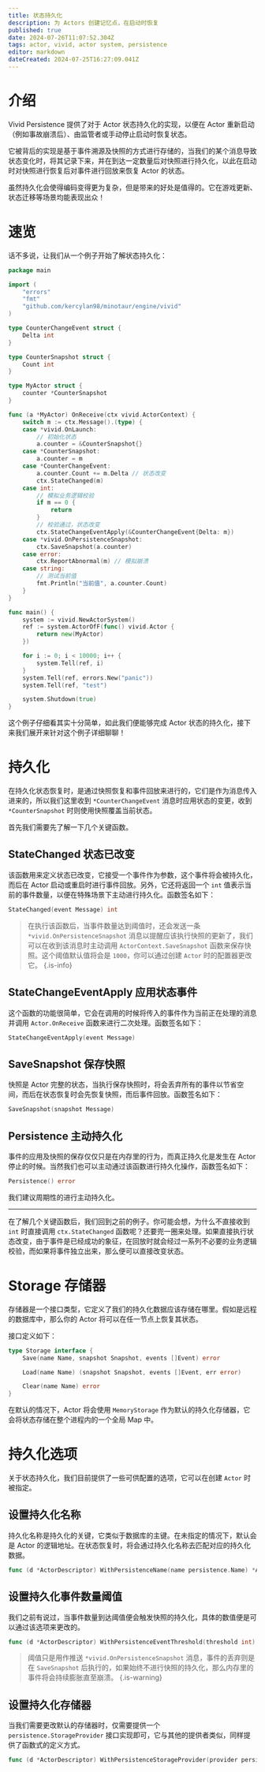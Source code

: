 ```yaml
---
title: 状态持久化
description: 为 Actors 创建记忆点，在启动时恢复
published: true
date: 2024-07-26T11:07:52.304Z
tags: actor, vivid, actor system, persistence
editor: markdown
dateCreated: 2024-07-25T16:27:09.041Z
---
```


# 介绍
Vivid Persistence 提供了对于 Actor 状态持久化的实现，以便在 Actor 重新启动（例如事故崩溃后）、由监管者或手动停止启动时恢复状态。

它被背后的实现是基于事件溯源及快照的方式进行存储的，当我们的某个消息导致状态变化时，将其记录下来，并在到达一定数量后对快照进行持久化，以此在启动时对快照进行恢复后对事件进行回放来恢复 Actor 的状态。

虽然持久化会使得编码变得更为复杂，但是带来的好处是值得的。它在游戏更新、状态迁移等场景均能表现出众！

# 速览

话不多说，让我们从一个例子开始了解状态持久化：

```go
package main

import (
	"errors"
	"fmt"
	"github.com/kercylan98/minotaur/engine/vivid"
)

type CounterChangeEvent struct {
	Delta int
}

type CounterSnapshot struct {
	Count int
}

type MyActor struct {
	counter *CounterSnapshot
}

func (a *MyActor) OnReceive(ctx vivid.ActorContext) {
	switch m := ctx.Message().(type) {
	case *vivid.OnLaunch:
		// 初始化状态
		a.counter = &CounterSnapshot{}
	case *CounterSnapshot:
		a.counter = m
	case *CounterChangeEvent:
		a.counter.Count += m.Delta // 状态改变
		ctx.StateChanged(m)
	case int:
		// 模拟业务逻辑校验
		if m == 0 {
			return
		}
		// 校验通过，状态改变
		ctx.StateChangeEventApply(&CounterChangeEvent{Delta: m})
	case *vivid.OnPersistenceSnapshot:
		ctx.SaveSnapshot(a.counter)
	case error:
		ctx.ReportAbnormal(m) // 模拟崩溃
	case string:
		// 测试当前值
		fmt.Println("当前值", a.counter.Count)
	}
}

func main() {
	system := vivid.NewActorSystem()
	ref := system.ActorOfF(func() vivid.Actor {
		return new(MyActor)
	})

	for i := 0; i < 10000; i++ {
		system.Tell(ref, i)
	}
	system.Tell(ref, errors.New("panic"))
	system.Tell(ref, "test")

	system.Shutdown(true)
}
```

这个例子仔细看其实十分简单，如此我们便能够完成 Actor 状态的持久化，接下来我们展开来针对这个例子详细聊聊！

# 持久化
在持久化状态恢复时，是通过快照恢复和事件回放来进行的，它们是作为消息传入进来的，所以我们这里收到 `*CounterChangeEvent` 消息时应用状态的变更，收到 `*CounterSnapshot` 时则使用快照覆盖当前状态。

首先我们需要先了解一下几个关键函数。

## StateChanged 状态已改变

该函数用来定义状态已改变，它接受一个事件作为参数，这个事件将会被持久化，而后在 Actor 启动或重启时进行事件回放。另外，它还将返回一个 `int` 值表示当前的事件数量，以便在特殊场景下主动进行持久化。函数签名如下：

```go
StateChanged(event Message) int
```

> 在执行该函数后，当事件数量达到阈值时，还会发送一条 `*vivid.OnPersistenceSnapshot` 消息以提醒应该执行快照的更新了，我们可以在收到该消息时主动调用 `ActorContext.SaveSnapshot` 函数来保存快照。这个阈值默认值将会是 `1000`，你可以通过创建 `Actor` 时的配置器更改它。
{.is-info}


## StateChangeEventApply 应用状态事件

这个函数的功能很简单，它会在调用的时候将传入的事件作为当前正在处理的消息并调用 `Actor.OnReceive` 函数来进行二次处理。函数签名如下：

```go
StateChangeEventApply(event Message)
```

## SaveSnapshot 保存快照

快照是 Actor 完整的状态，当执行保存快照时，将会丢弃所有的事件以节省空间，而后在状态恢复时会先恢复快照，而后事件回放。函数签名如下：

```go
SaveSnapshot(snapshot Message)
```

## Persistence 主动持久化

事件的应用及快照的保存仅仅只是在内存里的行为，而真正持久化是发生在 Actor 停止的时候。当然我们也可以主动通过该函数进行持久化操作，函数签名如下：

```go
Persistence() error
```

我们建议周期性的进行主动持久化。

***

在了解几个关键函数后，我们回到之前的例子。你可能会想，为什么不直接收到 `int` 时直接调用 `ctx.StateChanged` 函数呢？还要兜一圈来处理。如果直接执行状态改变，由于事件是已经成功的象征，在回放时就会经过一系列不必要的业务逻辑校验，而如果将事件独立出来，那么便可以直接改变状态。

# Storage 存储器

存储器是一个接口类型，它定义了我们的持久化数据应该存储在哪里。假如是远程的数据库中，那么你的 Actor 将可以在任一节点上恢复其状态。

接口定义如下：

```go
type Storage interface {
	Save(name Name, snapshot Snapshot, events []Event) error

	Load(name Name) (snapshot Snapshot, events []Event, err error)

	Clear(name Name) error
}
```

在默认的情况下，Actor 将会使用 `MemoryStorage` 作为默认的持久化存储器，它会将状态存储在整个进程内的一个全局 Map 中。

# 持久化选项

关于状态持久化，我们目前提供了一些可供配置的选项，它可以在创建 `Actor` 时被指定。

## 设置持久化名称

持久化名称是持久化的关键，它类似于数据库的主键。在未指定的情况下，默认会是 Actor 的逻辑地址。在状态恢复时，将会通过持久化名称去匹配对应的持久化数据。

```go
func (d *ActorDescriptor) WithPersistenceName(name persistence.Name) *ActorDescriptor 
```

## 设置持久化事件数量阈值

我们之前有说过，当事件数量到达阈值便会触发快照的持久化，具体的数值便是可以通过该选项来更改的。

```go
func (d *ActorDescriptor) WithPersistenceEventThreshold(threshold int) *ActorDescriptor 
```

> 阈值只是用作推送 `*vivid.OnPersistenceSnapshot` 消息，事件的丢弃则是在 `SaveSnapshot` 后执行的，如果始终不进行快照的持久化，那么内存里的事件将会持续膨胀直至崩溃。
{.is-warning}

## 设置持久化存储器

当我们需要更改默认的存储器时，仅需要提供一个 `persistence.StorageProvider` 接口实现即可，它与其他的提供者类似，同样提供了函数式的定义方式。

```go
func (d *ActorDescriptor) WithPersistenceStorageProvider(provider persistence.StorageProvider) *ActorDescriptor 
```
